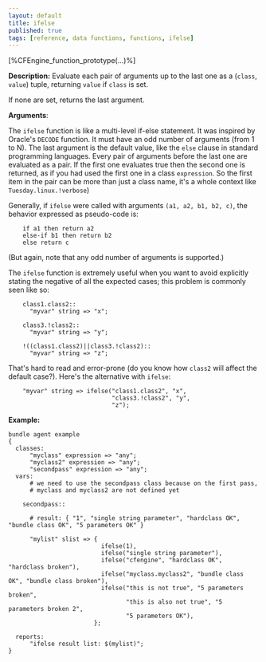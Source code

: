 ```yaml
---
layout: default
title: ifelse
published: true
tags: [reference, data functions, functions, ifelse]
---
```


[%CFEngine_function_prototype(...)%]

**Description:** Evaluate each pair of arguments up to the last one as a (`class`, `value`) tuple, returning `value` if `class` is set.

If none are set, returns the last argument.

**Arguments**:

The `ifelse` function is like a multi-level if-else statement. It was
inspired by Oracle's `DECODE` function. It must have an odd number of
arguments (from 1 to N). The last argument is the default value, like
the `else` clause in standard programming languages. Every pair of
arguments before the last one are evaluated as a pair. If the first
one evaluates true then the second one is returned, as if you had used
the first one in a class `expression`. So the first item in the pair
can be more than just a class name, it's a whole context like
`Tuesday.linux.!verbose`)

Generally, if `ifelse` were called with arguments `(a1, a2, b1,
b2, c)`, the behavior expressed as pseudo-code is:

```
    if a1 then return a2
    else-if b1 then return b2
    else return c
```

(But again, note that any odd number of arguments is supported.)

The `ifelse` function is extremely useful when you want to avoid
explicitly stating the negative of all the expected cases; this
problem is commonly seen like so:

```cf3
    class1.class2::
      "myvar" string => "x";

    class3.!class2::
      "myvar" string => "y";

    !((class1.class2)||class3.!class2)::
      "myvar" string => "z";
```

That's hard to read and error-prone (do you know how `class2` will
affect the default case?).  Here's the alternative with `ifelse`:

```cf3
    "myvar" string => ifelse("class1.class2", "x",
                             "class3.!class2", "y",
                             "z");
```

**Example:**

```cf3
bundle agent example
{
  classes:
      "myclass" expression => "any";
      "myclass2" expression => "any";
      "secondpass" expression => "any";
  vars:
      # we need to use the secondpass class because on the first pass,
      # myclass and myclass2 are not defined yet

    secondpass::

      # result: { "1", "single string parameter", "hardclass OK", "bundle class OK", "5 parameters OK" }

      "mylist" slist => {
                          ifelse(1),
                          ifelse("single string parameter"),
                          ifelse("cfengine", "hardclass OK", "hardclass broken"),
                          ifelse("myclass.myclass2", "bundle class OK", "bundle class broken"),
                          ifelse("this is not true", "5 parameters broken",
                                 "this is also not true", "5 parameters broken 2",
                                 "5 parameters OK"),
                        };

  reports:
      "ifelse result list: $(mylist)";
}
```
